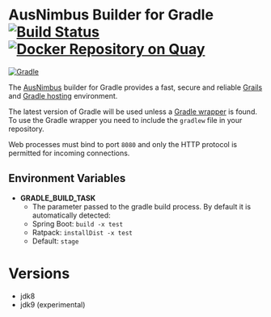 # AusNimbus Builder for Gradle [![Build Status](https://travis-ci.org/ausnimbus/s2i-gradle.svg?branch=master)](https://travis-ci.org/ausnimbus/s2i-gradle) [![Docker Repository on Quay](https://quay.io/repository/ausnimbus/s2i-gradle/status "Docker Repository on Quay")](https://quay.io/repository/ausnimbus/s2i-gradle)

[![Gradle](https://user-images.githubusercontent.com/2239920/27293069-b1d1474e-5558-11e7-900b-8394f7a82c0a.jpg)](https://www.ausnimbus.com.au/)

The [AusNimbus](https://www.ausnimbus.com.au/) builder for Gradle provides a fast, secure and reliable [Grails](https://www.ausnimbus.com.au/languages/grails-hosting/) and [Gradle hosting](https://www.ausnimbus.com.au/languages/java-hosting/) environment.

The latest version of Gradle will be used unless a [Gradle wrapper](https://docs.gradle.org/current/userguide/gradle_wrapper.html) is found. To use the Gradle wrapper you need to include the `gradlew` file in your repository.

Web processes must bind to port `8080` and only the HTTP protocol is permitted for incoming connections.

## Environment Variables

* **GRADLE_BUILD_TASK**
  * The parameter passed to the gradle build process. By default it is automatically detected:
  * Spring Boot: `build -x test`
  * Ratpack: `installDist -x test`
  * Default: `stage`

# Versions

- jdk8
- jdk9 (experimental)
